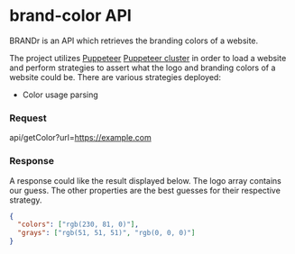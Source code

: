 # brand-color API

BRANDr is an API which retrieves the branding colors of a website.

The project utilizes [Puppeteer](https://github.com/GoogleChrome/puppeteer) [Puppeteer cluster](https://github.com/thomasdondorf/puppeteer-cluster) in order to load a website and perform strategies to assert what the logo and branding colors of a website could be. There are various strategies deployed:

- Color usage parsing

### Request

api/getColor?url=https://example.com

### Response

A response could like the result displayed below. The logo array contains our guess. The other properties are the best guesses for their respective strategy.

```json
{
  "colors": ["rgb(230, 81, 0)"],
  "grays": ["rgb(51, 51, 51)", "rgb(0, 0, 0)"]
}
```
